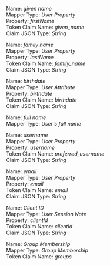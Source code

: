 
Name: *given name*   
Mapper Type: *User Property*   
Property: *firstName*   
Token Claim Name: *given_name*   
Claim JSON Type: *String*   

Name: *family name*   
Mapper Type: *User Property*   
Property: *lastName*   
Token Claim Name: *family_name*   
Claim JSON Type: *String*   

Name: *birthdate*   
Mapper Type: *User Attribute*   
Property: *birthdate*   
Token Claim Name: *birthdate*   
Claim JSON Type: *String*   

Name: *full name*   
Mapper Type: *User's full name*   

Name: *username*   
Mapper Type: *User Property*   
Property: *username*   
Token Claim Name: *preferred_username*   
Claim JSON Type: *String*   

Name: *email*   
Mapper Type: *User Property*   
Property: *email*   
Token Claim Name: *email*   
Claim JSON Type: *String*   

Name: *Client ID*   
Mapper Type: *User Session Note*   
Property: *clientId*   
Token Claim Name: *clientId*   
Claim JSON Type: *String*   

Name: *Group Membership*   
Mapper Type: *Group Membership*   
Token Claim Name: *groups*   
